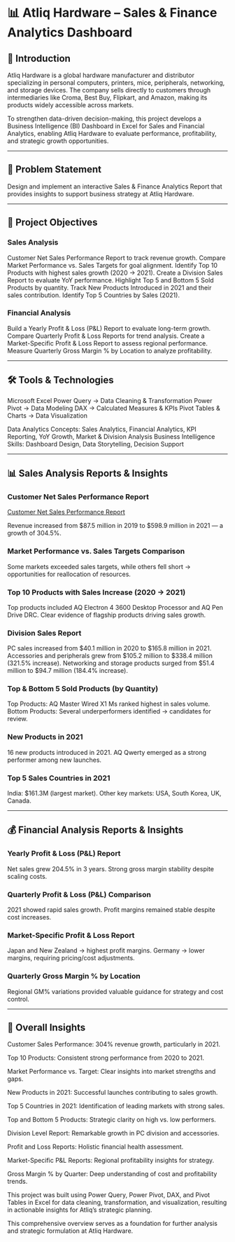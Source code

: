 # 📊 Atliq Hardware – Sales & Finance Analytics Dashboard

## 📌 Introduction

Atliq Hardware is a global hardware manufacturer and distributor specializing in personal computers, printers, mice, peripherals, networking, and storage devices. The company sells directly to customers through intermediaries like Croma, Best Buy, Flipkart, and Amazon, making its products widely accessible across markets.

To strengthen data-driven decision-making, this project develops a Business Intelligence (BI) Dashboard in Excel for Sales and Financial Analytics, enabling Atliq Hardware to evaluate performance, profitability, and strategic growth opportunities.

---

## 🎯 Problem Statement

Design and implement an interactive Sales & Finance Analytics Report that provides insights to support business strategy at Atliq Hardware.

---

## 🔑 Project Objectives

### Sales Analysis

Customer Net Sales Performance Report to track revenue growth.
Compare Market Performance vs. Sales Targets for goal alignment.
Identify Top 10 Products with highest sales growth (2020 → 2021).
Create a Division Sales Report to evaluate YoY performance.
Highlight Top 5 and Bottom 5 Sold Products by quantity.
Track New Products Introduced in 2021 and their sales contribution.
Identify Top 5 Countries by Sales (2021).

### Financial Analysis

Build a Yearly Profit & Loss (P\&L) Report to evaluate long-term growth.
Compare Quarterly Profit & Loss Reports for trend analysis.
Create a Market-Specific Profit & Loss Report to assess regional performance.
Measure Quarterly Gross Margin % by Location to analyze profitability.

---

## 🛠 Tools & Technologies

Microsoft Excel
Power Query → Data Cleaning & Transformation
Power Pivot → Data Modeling
DAX → Calculated Measures & KPIs
Pivot Tables & Charts → Data Visualization

Data Analytics Concepts: Sales Analytics, Financial Analytics, KPI Reporting, YoY Growth, Market & Division Analysis
Business Intelligence Skills: Dashboard Design, Data Storytelling, Decision Support

---

## 📊 Sales Analysis Reports & Insights

### Customer Net Sales Performance Report
[Customer Net Sales Performance Report](https://github.com/Srinithi-2104/AtliQ-hardware---Sales-and-financial-analytics-/blob/main/Customer%20Net%20Sales%20Performance%20Report.pdf)

Revenue increased from \$87.5 million in 2019 to \$598.9 million in 2021 — a growth of 304.5%.

### Market Performance vs. Sales Targets Comparison

Some markets exceeded sales targets, while others fell short → opportunities for reallocation of resources.

### Top 10 Products with Sales Increase (2020 → 2021)

Top products included AQ Electron 4 3600 Desktop Processor and AQ Pen Drive DRC.
Clear evidence of flagship products driving sales growth.

### Division Sales Report

PC sales increased from \$40.1 million in 2020 to \$165.8 million in 2021.
Accessories and peripherals grew from \$105.2 million to \$338.4 million (321.5% increase).
Networking and storage products surged from \$51.4 million to \$94.7 million (184.4% increase).

### Top & Bottom 5 Sold Products (by Quantity)

Top Products: AQ Master Wired X1 Ms ranked highest in sales volume.
Bottom Products: Several underperformers identified → candidates for review.

### New Products in 2021

16 new products introduced in 2021.
AQ Qwerty emerged as a strong performer among new launches.

### Top 5 Sales Countries in 2021

India: \$161.3M (largest market).
Other key markets: USA, South Korea, UK, Canada.

---

## 💰 Financial Analysis Reports & Insights

### Yearly Profit & Loss (P\&L) Report

Net sales grew 204.5% in 3 years.
Strong gross margin stability despite scaling costs.

### Quarterly Profit & Loss (P\&L) Comparison

2021 showed rapid sales growth.
Profit margins remained stable despite cost increases.

### Market-Specific Profit & Loss Report

Japan and New Zealand → highest profit margins.
Germany → lower margins, requiring pricing/cost adjustments.

### Quarterly Gross Margin % by Location

Regional GM% variations provided valuable guidance for strategy and cost control.

---

## 📌 Overall Insights

Customer Sales Performance: 304% revenue growth, particularly in 2021.

Top 10 Products: Consistent strong performance from 2020 to 2021.

Market Performance vs. Target: Clear insights into market strengths and gaps.

New Products in 2021: Successful launches contributing to sales growth.

Top 5 Countries in 2021: Identification of leading markets with strong sales.

Top and Bottom 5 Products: Strategic clarity on high vs. low performers.

Division Level Report: Remarkable growth in PC division and accessories.

Profit and Loss Reports: Holistic financial health assessment.

Market-Specific P\&L Reports: Regional profitability insights for strategy.

Gross Margin % by Quarter: Deep understanding of cost and profitability trends.

This project was built using Power Query, Power Pivot, DAX, and Pivot Tables in Excel for data cleaning, transformation, and visualization, resulting in actionable insights for Atliq’s strategic planning.

This comprehensive overview serves as a foundation for further analysis and strategic formulation at Atliq Hardware.
